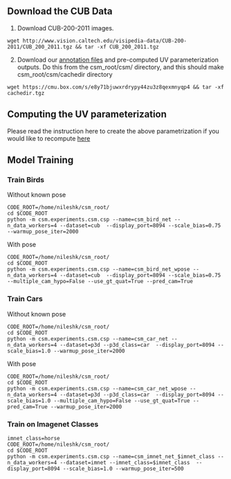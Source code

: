 
## Download the CUB Data
1. Download CUB-200-2011 images.

```
wget http://www.vision.caltech.edu/visipedia-data/CUB-200-2011/CUB_200_2011.tgz && tar -xf CUB_200_2011.tgz
```

2. Download our [annotation files](https://cmu.box.com/s/e8y71bjuwxrdrypy44zu3z8qexmnyqp4) and pre-computed UV parameterization outputs. Do this from the csm_root/csm/ directory, and this should make csm_root/csm/cachedir directory

```
wget https://cmu.box.com/s/e8y71bjuwxrdrypy44zu3z8qexmnyqp4 && tar -xf cachedir.tgz
```

## Computing the UV parameterization
Please read the instruction here to create the above parametrization if you would like to recompute [here]()


## Model Training

### Train Birds
Without known pose
```
CODE_ROOT=/home/nileshk/csm_root/
cd $CODE_ROOT
python -m csm.experiments.csm.csp --name=csm_bird_net --n_data_workers=4 --dataset=cub  --display_port=8094 --scale_bias=0.75 --warmup_pose_iter=2000
```

With pose
```
CODE_ROOT=/home/nileshk/csm_root/
cd $CODE_ROOT
python -m csm.experiments.csm.csp --name=csm_bird_net_wpose --n_data_workers=4 --dataset=cub  --display_port=8094 --scale_bias=0.75 --multiple_cam_hypo=False --use_gt_quat=True --pred_cam=True 
```


### Train Cars
Without known pose
```
CODE_ROOT=/home/nileshk/csm_root/
cd $CODE_ROOT
python -m csm.experiments.csm.csp --name=csm_car_net --n_data_workers=4 --dataset=p3d --p3d_class=car  --display_port=8094 --scale_bias=1.0 --warmup_pose_iter=2000
```

With pose
```
CODE_ROOT=/home/nileshk/csm_root/
cd $CODE_ROOT
python -m csm.experiments.csm.csp --name=csm_car_net_wpose --n_data_workers=4 --dataset=p3d --p3d_class=car  --display_port=8094 --scale_bias=1.0 --multiple_cam_hypo=False --use_gt_quat=True --pred_cam=True --warmup_pose_iter=2000
```

### Train on Imagenet Classes
```
imnet_class=horse
CODE_ROOT=/home/nileshk/csm_root/
cd $CODE_ROOT
python -m csm.experiments.csm.csp --name=csm_imnet_net_$imnet_class --n_data_workers=4 --dataset=imnet --imnet_class=$imnet_class  --display_port=8094 --scale_bias=1.0 --warmup_pose_iter=500
```